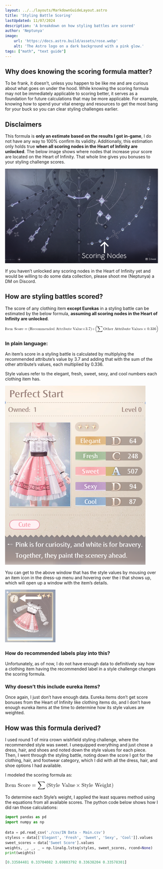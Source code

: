 ```yaml
---
layout: ../../layouts/MarkdownGuideLayout.astro
title: 'Styling Battle Scoring'
lastUpdated: 11/07/2024
description: 'A breakdown on how styling battles are scored'
author: 'Neptunya'
image:
    url: 'https://docs.astro.build/assets/rose.webp'
    alt: 'The Astro logo on a dark background with a pink glow.'
tags: ["math", "text guide"]
---
```

## Why does knowing the scoring formula matter?
To be frank, it doesn’t, unless you happen to be like me and are curious about what goes on under the hood. While knowing the scoring formula may not be immediately applicable to scoring better, it serves as a foundation for future calculations that may be more applicable. For example, knowing how to spend your vital energy and resources to get the most bang for your buck so you can clear styling challenges earlier.

## Disclaimers

This formula is **only an estimate based on the results I got in-game**, I do not have any way to 100% confirm its validity. Additionally, this estimation only holds true **when all scoring nodes in the Heart of Infinity are unlocked**. The below image shows where nodes that increase your score are located on the Heart of Infinity. That whole line gives you bonuses to your styling challenge scores.

![The Heart of Infinity, with an emphasis on the arc that contains nodes that boost your styling challenge scores](../../images/scoring_nodes.png)

If you haven’t unlocked any scoring nodes in the Heart of Infinity yet and would be willing to do some data collection, please shoot me (Neptunya) a DM on Discord.

## How are styling battles scored?
The score of any clothing item **except Eurekas** in a styling battle can be estimated by the below formula, **assuming all scoring nodes in the Heart of Infinity are unlocked**. 

![Latex for the equation: Score=(Recommended Style Values*3.7) +(ΣOther Style Values*0.336)](../../images/styling_challenge_score_formula.png)

### In plain language:

An item’s score in a styling battle is calculated by multiplying the recommended attribute’s value by 3.7 and adding that with the sum of the other attribute’s values, each multiplied by 0.336.

Style values refer to the elegant, fresh, sweet, sexy, and cool numbers each clothing item has.

![Window that contains style values of a clothing item](../../images/clothing_item_details.png)

You can get to the above window that has the style values by mousing over an item icon in the dress-up menu and hovering over the i that shows up, which will open up a window with the item’s details.

![Image of clothing item icon being hovered over, showing where to access more details on a clothing item](../../images/clothing_item_info_hover.png)

### How do recommended labels play into this?

Unfortunately, as of now, I do not have enough data to definitively say how a clothing item having the recommended label in a style challenge changes the scoring formula.

### Why doesn’t this include eureka items?

Once again, I just don’t have enough data. Eureka items don’t get score bonuses from the Heart of Infinity like clothing items do, and I don’t have enough eureka items at the time to determine how its style values are weighted.

## How was this formula derived?

I used round 1 of mira crown wishfield styling challenge, where the recommended style was sweet. I unequipped everything and just chose a dress, hair, and shoes and noted down the style values for each piece. Then, I went through the styling battle, noting down the score I got for the clothing, hair, and footwear category, which I did with all the dress, hair, and shoe options I had available.

I modeled the scoring formula as:

![](../../images/score_formula_model.png)

To determine each Style’s weight, I applied the least squares method using the equations from all available scores. The python code below shows how I did ran those calculations:

```py
import pandas as pd
import numpy as np

data = pd.read_csv('./csv/IN Data - Main.csv')
styless = data[['Elegant', 'Fresh', 'Sweet', 'Sexy', 'Cool']].values
sweet_scores = data['Sweet Score'].values
weights, _, _, _ = np.linalg.lstsq(styles, sweet_scores, rcond=None)
print(weights)
```

```py
[0.33584481 0.33704082 3.69803792 0.33638204 0.33578301]
```